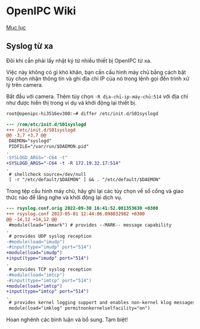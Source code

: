 # OpenIPC Wiki
[Mục lục](../README.md)

Syslog từ xa
-------------

Đôi khi cần phải lấy nhật ký từ nhiều thiết bị OpenIPC từ xa.

Việc này không có gì khó khăn, bạn cần cấu hình máy chủ bằng cách bật tùy chọn nhận thông tin và ghi địa chỉ IP của nó trong lệnh gọi đến trình xử lý trên camera.

Bắt đầu với camera. Thêm tùy chọn `-R địa-chỉ-ip-máy-chủ:514` với địa chỉ như được hiển thị trong ví dụ và khởi động lại thiết bị.

```bash
root@openipc-hi3516ev300:~# differ /etc/init.d/S01syslogd
```

```diff
--- /rom/etc/init.d/S01syslogd
+++ /etc/init.d/S01syslogd
@@ -3,7 +3,7 @@
 DAEMON="syslogd"
 PIDFILE="/var/run/$DAEMON.pid"
.
-SYSLOGD_ARGS="-C64 -t"
+SYSLOGD_ARGS="-C64 -t -R 172.19.32.17:514"
.
 # shellcheck source=/dev/null
 [ -r "/etc/default/$DAEMON" ] && . "/etc/default/$DAEMON"
```

Trong tệp cấu hình máy chủ, hãy ghi lại các tùy chọn về số cổng và giao thức nào để lắng nghe và khởi động lại dịch vụ.

```diff
--- rsyslog.conf.orig 2022-09-30 16:41:52.081353630 +0300
+++ rsyslog.conf 2023-05-01 12:44:06.098032982 +0300
@@ -14,12 +14,12 @@
 #module(load="immark") # provides --MARK-- message capability
.
 # provides UDP syslog reception
-#module(load="imudp")
-#input(type="imudp" port="514")
+module(load="imudp")
+input(type="imudp" port="514")
.
 # provides TCP syslog reception
-#module(load="imtcp")
-#input(type="imtcp" port="514")
+module(load="imtcp")
+input(type="imtcp" port="514")
.
 # provides kernel logging support and enables non-kernel klog messages
 module(load="imklog" permitnonkernelselfacility="on")
```

Hoan nghênh các bình luận và bổ sung. Tạm biệt! 

